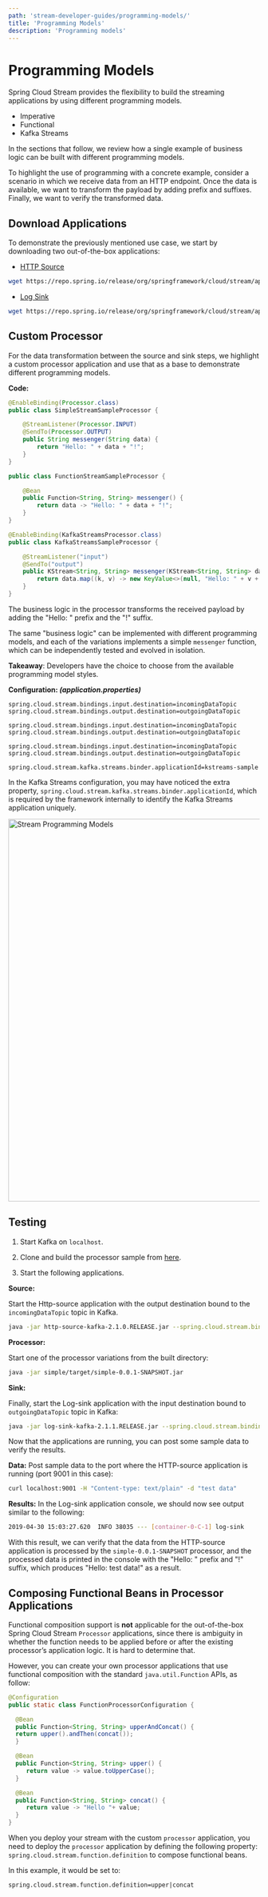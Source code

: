 ```yaml
---
path: 'stream-developer-guides/programming-models/'
title: 'Programming Models'
description: 'Programming models'
---
```


# Programming Models

Spring Cloud Stream provides the flexibility to build the streaming applications by using different programming models.

- Imperative
- Functional
- Kafka Streams

In the sections that follow, we review how a single example of business logic can be built with different programming models.

To highlight the use of programming with a concrete example, consider a scenario in which we receive data from an HTTP endpoint. Once the data is available, we want to transform the payload by adding prefix and suffixes. Finally, we want to verify the transformed data.

## Download Applications

To demonstrate the previously mentioned use case, we start by downloading two out-of-the-box applications:

- [HTTP Source](https://github.com/spring-cloud-stream-app-starters/http)

```bash
wget https://repo.spring.io/release/org/springframework/cloud/stream/app/http-source-kafka/2.1.0.RELEASE/http-source-kafka-2.1.0.RELEASE.jar
```

- [Log Sink](https://github.com/spring-cloud-stream-app-starters/log)

```bash
wget https://repo.spring.io/release/org/springframework/cloud/stream/app/log-sink-kafka/2.1.1.RELEASE/log-sink-kafka-2.1.1.RELEASE.jar
```

## Custom Processor

For the data transformation between the source and sink steps, we highlight a custom processor application and use that as a base to demonstrate different programming models.

**Code:**

<!--TABS-->
<!--Imperative-->

```java
@EnableBinding(Processor.class)
public class SimpleStreamSampleProcessor {

	@StreamListener(Processor.INPUT)
	@SendTo(Processor.OUTPUT)
	public String messenger(String data) {
		return "Hello: " + data + "!";
	}
}
```

<!--Functional-->

```java
public class FunctionStreamSampleProcessor {

	@Bean
	public Function<String, String> messenger() {
		return data -> "Hello: " + data + "!";
	}
}
```

<!--Kafka Streams-->

```java
@EnableBinding(KafkaStreamsProcessor.class)
public class KafkaStreamsSampleProcessor {

	@StreamListener("input")
	@SendTo("output")
	public KStream<String, String> messenger(KStream<String, String> data) {
		return data.map((k, v) -> new KeyValue<>(null, "Hello: " + v + "!"));
	}
}
```

<!--END_TABS-->

<!--NOTE-->

The business logic in the processor transforms the received payload by adding the "Hello: " prefix and the "!" suffix.

The same "business logic" can be implemented with different programming models, and each of the variations implements a simple `messenger` function, which can be independently tested and evolved in isolation.

**Takeaway**: Developers have the choice to choose from the available programming model styles.

<!--END_NOTE-->

**Configuration: _(application.properties)_**

<!--TABS-->
<!--Imperative-->

```properties
spring.cloud.stream.bindings.input.destination=incomingDataTopic
spring.cloud.stream.bindings.output.destination=outgoingDataTopic
```

<!--Functional-->

```properties
spring.cloud.stream.bindings.input.destination=incomingDataTopic
spring.cloud.stream.bindings.output.destination=outgoingDataTopic
```

<!--Kafka Streams-->

```properties
spring.cloud.stream.bindings.input.destination=incomingDataTopic
spring.cloud.stream.bindings.output.destination=outgoingDataTopic

spring.cloud.stream.kafka.streams.binder.applicationId=kstreams-sample
```

<!--END_TABS-->

<!--NOTE-->

In the Kafka Streams configuration, you may have noticed the extra property, `spring.cloud.stream.kafka.streams.binder.applicationId`, which is required by the framework internally to identify the Kafka Streams application uniquely.

<!--END_NOTE-->

<img src="images/SCDF-stream-programming-models.gif" alt="Stream Programming Models" width="765"/>

## Testing

1. Start Kafka on `localhost`.

2. Clone and build the processor sample from [here](https://github.com/sabbyanandan/stream-programming-models).

3. Start the following applications.

**Source:**

Start the Http-source application with the output destination bound to the `incomingDataTopic` topic in Kafka.

```bash
java -jar http-source-kafka-2.1.0.RELEASE.jar --spring.cloud.stream.bindings.output.destination=incomingDataTopic --server.port=9001
```

**Processor:**

Start one of the processor variations from the built directory:

```bash
java -jar simple/target/simple-0.0.1-SNAPSHOT.jar
```

**Sink:**

Finally, start the Log-sink application with the input destination bound to `outgoingDataTopic` topic in Kafka:

```bash
java -jar log-sink-kafka-2.1.1.RELEASE.jar --spring.cloud.stream.bindings.input.destination=outgoingDataTopic --server.port=9003
```

Now that the applications are running, you can post some sample data to verify the results.

**Data:**
Post sample data to the port where the HTTP-source application is running (port 9001 in this case):

```bash
curl localhost:9001 -H "Content-type: text/plain" -d "test data"
```

**Results:**
In the Log-sink application console, we should now see output similar to the following:

```bash
2019-04-30 15:03:27.620  INFO 38035 --- [container-0-C-1] log-sink                                 : Hello: test data!
```

With this result, we can verify that the data from the HTTP-source application is processed by the `simple-0.0.1-SNAPSHOT` processor, and the processed data is printed in the console with the "Hello: " prefix and "!" suffix, which produces "Hello: test data!" as a result.

## Composing Functional Beans in Processor Applications

Functional composition support is **not** applicable for the out-of-the-box Spring Cloud Stream `Processor` applications, since there is ambiguity in whether the function needs to be applied before or after the existing processor’s application logic.
It is hard to determine that.

However, you can create your own processor applications that use functional composition with the standard `java.util.Function` APIs, as follow:

```java
@Configuration
public static class FunctionProcessorConfiguration {

  @Bean
  public Function<String, String> upperAndConcat() {
  return upper().andThen(concat());
  }

  @Bean
  public Function<String, String> upper() {
     return value -> value.toUpperCase();
  }

  @Bean
  public Function<String, String> concat() {
     return value -> "Hello "+ value;
  }
}
```

When you deploy your stream with the custom `processor` application, you need to deploy the `processor` application by defining the following property: `spring.cloud.stream.function.definition` to compose functional beans.

In this example, it would be set to:

```properties
spring.cloud.stream.function.definition=upper|concat
```
